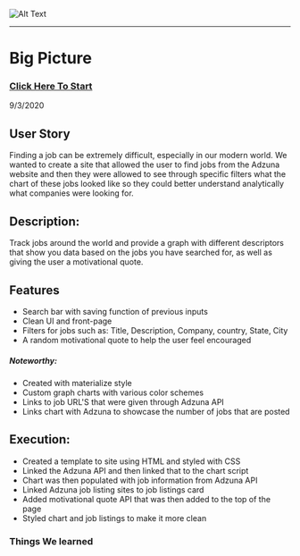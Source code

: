 ![Alt Text](image-link)

---

# Big Picture

### [Click Here To Start](https://sakiskid.github.io/Big-Picture/)

9/3/2020 

## User Story
Finding a job can be extremely difficult, especially in our modern world.  We wanted to create a site that allowed the user to find jobs from the Adzuna website and then they were allowed to see through specific filters what the chart of these jobs looked like so they could better understand analytically what companies were looking for.

## Description:
Track jobs around the world and provide a graph with different descriptors that show you data based on the jobs you have searched for, as well as giving the user a motivational quote.

## Features
- Search bar with saving function of previous inputs
- Clean UI and front-page
- Filters for jobs such as: Title, Description, Company, country, State, City
- A random motivational quote to help the user feel encouraged

##### Noteworthy:
- Created with materialize style
- Custom graph charts with various color schemes
- Links to job URL'S that were given through Adzuna  API 
- Links chart with Adzuna to showcase the number of jobs that are posted

## Execution:
- Created a template to site using HTML and styled with CSS
- Linked the Adzuna API and then linked that to the chart script 
- Chart was then populated with job information from Adzuna API
- Linked Adzuna job listing sites to job listings card
- Added motivational quote API that was then added to the top of the page 
- Styled chart and job listings to make it more clean

### Things We learned